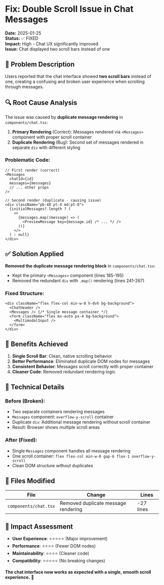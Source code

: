 # Fix: Double Scroll Issue in Chat Messages

**Date:** 2025-01-25  
**Status:** ✅ FIXED  
**Impact:** High - Chat UX significantly improved  
**Issue:** Chat displayed two scroll bars instead of one

## 🐛 **Problem Description**

Users reported that the chat interface showed **two scroll bars** instead of one, creating a confusing and broken user experience when scrolling through messages.

## 🔍 **Root Cause Analysis**

The issue was caused by **duplicate message rendering** in `components/chat.tsx`:

1. **Primary Rendering** (Correct): Messages rendered via `<Messages>` component with proper scroll container
2. **Duplicate Rendering** (Bug): Second set of messages rendered in separate `div` with different styling

### **Problematic Code:**

```tsx
// First render (correct)
<Messages
  chatId={id}
  messages={messages}
  // ... other props
/>

// Second render (duplicate - causing issue)
<div className="pb-48 pt-4 md:pt-8">
  {initialMessages?.length ? (
    <>
      {messages.map((message) => (
        <PreviewMessage key={message.id} /* ... */ />
      ))}
    </>
  ) : null}
</div>
```

## ✅ **Solution Applied**

**Removed the duplicate message rendering block** in `components/chat.tsx`:

- Kept the primary `<Messages>` component (lines 185-195)
- Removed the redundant `div` with `.map()` rendering (lines 241-267)

### **Fixed Structure:**

```tsx
<div className="flex flex-col min-w-0 h-dvh bg-background">
  <ChatHeader />
  <Messages /> {/* Single message container */}
  <form className="flex mx-auto px-4 bg-background">
    <MultimodalInput />
  </form>
</div>
```

## 🎯 **Benefits Achieved**

1. **Single Scroll Bar**: Clean, native scrolling behavior
2. **Better Performance**: Eliminated duplicate DOM nodes for messages
3. **Consistent Behavior**: Messages scroll correctly with proper container
4. **Cleaner Code**: Removed redundant rendering logic

## 🧪 **Technical Details**

### **Before (Broken):**

- Two separate containers rendering messages
- `Messages` component: `overflow-y-scroll` container
- Duplicate `div`: Additional message rendering without scroll container
- Result: Browser shows multiple scroll areas

### **After (Fixed):**

- Single `Messages` component handles all message rendering
- One scroll container: `flex flex-col min-w-0 gap-6 flex-1 overflow-y-scroll`
- Clean DOM structure without duplicates

## 📝 **Files Modified**

| File                  | Change                              | Lines     |
| --------------------- | ----------------------------------- | --------- |
| `components/chat.tsx` | Removed duplicate message rendering | -27 lines |

## 🚀 **Impact Assessment**

- **User Experience**: ⭐⭐⭐⭐⭐ (Major improvement)
- **Performance**: ⭐⭐⭐⭐ (Fewer DOM nodes)
- **Maintainability**: ⭐⭐⭐⭐ (Cleaner code)
- **Compatibility**: ⭐⭐⭐⭐⭐ (No breaking changes)

**The chat interface now works as expected with a single, smooth scroll experience.** 🎉
